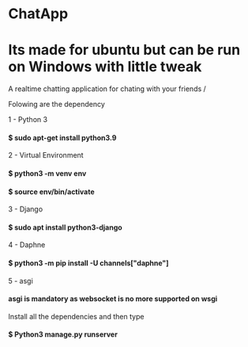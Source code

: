 # ChatApp
# Its made for ubuntu but can be run on Windows with little tweak
A realtime chatting application for chating with your friends /

  Folowing are the dependency 
	
1 - Python 3 

<h4> $ sudo apt-get install python3.9 </h4>

2 - Virtual Environment 

<h4>$ python3 -m venv env </h4> 

<h4> $ source env/bin/activate </h4> 

3 - Django 

<h4>$ sudo apt install python3-django </h4>

4 - Daphne 

<h4>$ python3 -m pip install -U channels["daphne"] </h4>

5 - asgi <h4>asgi is mandatory as websocket is no more supported on wsgi </h4>

Install all the dependencies and then type 

<h4>$ Python3 manage.py runserver </h4> 


 
